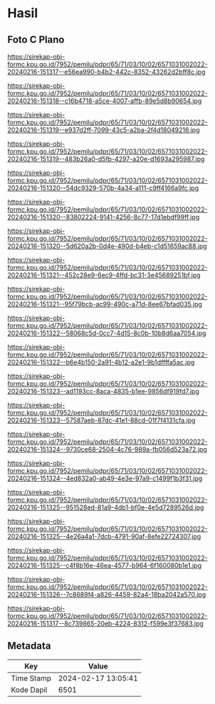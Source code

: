 # Hasil

## Foto C Plano

https://sirekap-obj-formc.kpu.go.id/7952/pemilu/pdpr/65/71/03/10/02/6571031002022-20240216-151317--e56ea990-b4b2-442c-8352-43262d2bff8c.jpg

https://sirekap-obj-formc.kpu.go.id/7952/pemilu/pdpr/65/71/03/10/02/6571031002022-20240216-151318--c16b4718-a5ce-4007-affb-89e5d8b90654.jpg

https://sirekap-obj-formc.kpu.go.id/7952/pemilu/pdpr/65/71/03/10/02/6571031002022-20240216-151319--e937d2ff-7099-43c5-a2ba-2f4d18049216.jpg

https://sirekap-obj-formc.kpu.go.id/7952/pemilu/pdpr/65/71/03/10/02/6571031002022-20240216-151319--483b26a0-d5fb-4297-a20e-d1693a295987.jpg

https://sirekap-obj-formc.kpu.go.id/7952/pemilu/pdpr/65/71/03/10/02/6571031002022-20240216-151320--54dc9329-570b-4a34-a111-c9ff4166a9fc.jpg

https://sirekap-obj-formc.kpu.go.id/7952/pemilu/pdpr/65/71/03/10/02/6571031002022-20240216-151320--83802224-9141-4256-8c77-17d1ebdf99ff.jpg

https://sirekap-obj-formc.kpu.go.id/7952/pemilu/pdpr/65/71/03/10/02/6571031002022-20240216-151320--5d620a2b-0d4e-490d-b4eb-c1d51659ac88.jpg

https://sirekap-obj-formc.kpu.go.id/7952/pemilu/pdpr/65/71/03/10/02/6571031002022-20240216-151321--452c28e9-6ec9-4ffd-bc31-3e45689251bf.jpg

https://sirekap-obj-formc.kpu.go.id/7952/pemilu/pdpr/65/71/03/10/02/6571031002022-20240216-151321--95f79bcb-ac99-490c-a71d-8ee67bfad035.jpg

https://sirekap-obj-formc.kpu.go.id/7952/pemilu/pdpr/65/71/03/10/02/6571031002022-20240216-151322--58068c5d-0cc7-4d15-8c0b-10b8d6aa7054.jpg

https://sirekap-obj-formc.kpu.go.id/7952/pemilu/pdpr/65/71/03/10/02/6571031002022-20240216-151322--b6e4b150-2a91-4b12-a2e1-9b1dffffa5ac.jpg

https://sirekap-obj-formc.kpu.go.id/7952/pemilu/pdpr/65/71/03/10/02/6571031002022-20240216-151323--ad1193cc-8aca-4835-b1ee-9856df919fd7.jpg

https://sirekap-obj-formc.kpu.go.id/7952/pemilu/pdpr/65/71/03/10/02/6571031002022-20240216-151323--57587aeb-87dc-41e1-88cd-01f7f4131cfa.jpg

https://sirekap-obj-formc.kpu.go.id/7952/pemilu/pdpr/65/71/03/10/02/6571031002022-20240216-151324--9730ce68-2504-4c76-989a-fb056d523a72.jpg

https://sirekap-obj-formc.kpu.go.id/7952/pemilu/pdpr/65/71/03/10/02/6571031002022-20240216-151324--4ed832a0-ab49-4e3e-97a9-c1499f1b3f31.jpg

https://sirekap-obj-formc.kpu.go.id/7952/pemilu/pdpr/65/71/03/10/02/6571031002022-20240216-151325--951528ed-81a9-4db1-bf0e-4e5d7289526d.jpg

https://sirekap-obj-formc.kpu.go.id/7952/pemilu/pdpr/65/71/03/10/02/6571031002022-20240216-151325--4e26a4a1-7dcb-4791-90af-8efe22724307.jpg

https://sirekap-obj-formc.kpu.go.id/7952/pemilu/pdpr/65/71/03/10/02/6571031002022-20240216-151325--c4f8b16e-46ea-4577-b964-6f160080b1e1.jpg

https://sirekap-obj-formc.kpu.go.id/7952/pemilu/pdpr/65/71/03/10/02/6571031002022-20240216-151326--7c8689f4-a826-4459-82a4-18ba2042a570.jpg

https://sirekap-obj-formc.kpu.go.id/7952/pemilu/pdpr/65/71/03/10/02/6571031002022-20240216-151317--8c739865-20eb-4224-8312-f599e3f37683.jpg


## Metadata

| Key        | Value               |
| ---------- | ------------------- |
| Time Stamp | 2024-02-17 13:05:41 |
| Kode Dapil | 6501                |



